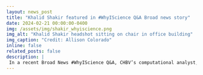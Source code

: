 ```yaml
---
layout: news_post
title: "Khalid Shakir featured in #WhyIScience Q&A Broad news story"
date: 2024-02-21 00:00:00-0400
img: /assets/img/shakir_whyiscience.png
img_alt: "Khalid Shakir headshot sitting on chair in office building"
img_caption: "Credit: Allison Colorado"
inline: false
related_posts: false
description: |
 In a recent Broad News #WhyIScience Q&A, CHBV’s computational analyst, [Khalid Shakir](/team/khalid_shakir/), shares his journey from tinkering with spare equipment in his parents' high school classrooms to pioneering large-scale computational tools, his passion for emerging technologies like AI, and the invaluable role of affinity groups like A4C in fostering community and support. Don't miss out on Khalid's compelling narrative. Read the full story [here](https://www.broadinstitute.org/news/whyiscience-qa-software-engineer-develops-computational-tools-psychiatric-and-brain-research)!
---
```


